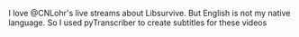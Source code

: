 I love @CNLohr's live streams about Libsurvive. But English is not my native language. So I used pyTranscriber to create subtitles for these videos
